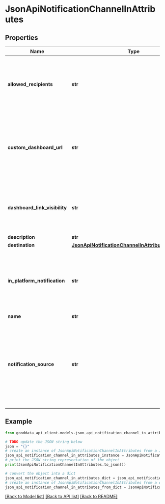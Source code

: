 # JsonApiNotificationChannelInAttributes


## Properties

Name | Type | Description | Notes
------------ | ------------- | ------------- | -------------
**allowed_recipients** | **str** | Allowed recipients of notifications from this channel. CREATOR - only the creator INTERNAL - all users within the organization EXTERNAL - all recipients including those outside the organization  | [optional] 
**custom_dashboard_url** | **str** | Custom dashboard url that is going to be used in the notification. If not specified it is going to be deduced based on the context. Allowed placeholders are: {workspaceId} {dashboardId} {automationId} {asOfDate}  | [optional] 
**dashboard_link_visibility** | **str** | Dashboard link visibility in notifications. HIDDEN - the link will not be included INTERNAL_ONLY - only internal users will see the link ALL - all users will see the link  | [optional] 
**description** | **str** |  | [optional] 
**destination** | [**JsonApiNotificationChannelInAttributesDestination**](JsonApiNotificationChannelInAttributesDestination.md) |  | [optional] 
**in_platform_notification** | **str** | In-platform notifications configuration. No effect if the destination type is IN_PLATFORM. DISABLED - in-platform notifications are not sent ENABLED - in-platform notifications are sent in addition to the regular notifications  | [optional] 
**name** | **str** |  | [optional] 
**notification_source** | **str** | Human-readable description of the source of the notification. If specified, this propertywill be included in the notifications to this channel.Allowed placeholders are: {{workspaceId}} {{workspaceName}} {{workspaceDescription}} {{dashboardId}} {{dashboardName}} {{dashboardDescription}}  | [optional] 

## Example

```python
from gooddata_api_client.models.json_api_notification_channel_in_attributes import JsonApiNotificationChannelInAttributes

# TODO update the JSON string below
json = "{}"
# create an instance of JsonApiNotificationChannelInAttributes from a JSON string
json_api_notification_channel_in_attributes_instance = JsonApiNotificationChannelInAttributes.from_json(json)
# print the JSON string representation of the object
print(JsonApiNotificationChannelInAttributes.to_json())

# convert the object into a dict
json_api_notification_channel_in_attributes_dict = json_api_notification_channel_in_attributes_instance.to_dict()
# create an instance of JsonApiNotificationChannelInAttributes from a dict
json_api_notification_channel_in_attributes_from_dict = JsonApiNotificationChannelInAttributes.from_dict(json_api_notification_channel_in_attributes_dict)
```
[[Back to Model list]](../README.md#documentation-for-models) [[Back to API list]](../README.md#documentation-for-api-endpoints) [[Back to README]](../README.md)


